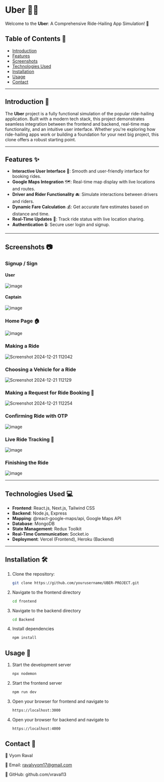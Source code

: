 # Uber 🚗📍

Welcome to the **Uber**: A Comprehensive Ride-Hailing App Simulation! 🚀  

## Table of Contents 📖

- [Introduction](#introduction)
- [Features](#features)
- [Screenshots](#screenshots)
- [Technologies Used](#technologies-used)
- [Installation](#installation)
- [Usage](#usage)
- [Contact](#contact)

---

## Introduction 🌟

The **Uber** project is a fully functional simulation of the popular ride-hailing application. Built with a modern tech stack, this project demonstrates seamless integration between the frontend and backend, real-time map functionality, and an intuitive user interface. Whether you're exploring how ride-hailing apps work or building a foundation for your next big project, this clone offers a robust starting point.

---

## Features ✨

- **Interactive User Interface** 🎨: Smooth and user-friendly interface for booking rides.
- **Google Maps Integration** 🗺️: Real-time map display with live locations and routes.
- **Driver and Rider Functionality** 🚘: Simulate interactions between drivers and riders.
- **Dynamic Fare Calculation** 💰: Get accurate fare estimates based on distance and time.
- **Real-Time Updates** 📡: Track ride status with live location sharing.
- **Authentication** 🔒: Secure user login and signup.

---

## Screenshots 📷

### Signup / Sign 

#### User
![image](https://github.com/user-attachments/assets/388aa401-bcc4-47a8-a0d4-208f51ab90f7)

#### Captain
![image](https://github.com/user-attachments/assets/c09816cf-aa3c-4ddc-8b11-03aa31f43d42)

### Home Page 🏠
![image](https://github.com/user-attachments/assets/7acd6a47-f013-4078-9b24-a3c6f1e4abff)

### Making a Ride
![Screenshot 2024-12-21 112042](https://github.com/user-attachments/assets/b27fb96d-109d-4b68-a8b3-5812bb4121aa)

### Choosing a Vehicle for a Ride
![Screenshot 2024-12-21 112129](https://github.com/user-attachments/assets/72993758-1e52-4bbb-9bf6-9cb2c2292a42)

### Making a Request for Ride Booking 🚖
![Screenshot 2024-12-21 112254](https://github.com/user-attachments/assets/6df95861-28a2-4bbb-8244-c60a56723d8e)

### Confirming Ride with OTP
![image](https://github.com/user-attachments/assets/718c3c0b-ca4d-41a4-9317-57dfa9d6f05a)

### Live Ride Tracking 📍
![image](https://github.com/user-attachments/assets/757c9a73-d7b6-47bf-9666-ccdc74e354b1)

### Finishing the Ride
![image](https://github.com/user-attachments/assets/070c2c61-1de0-4dd4-b00c-a07c5714eea0)

---

## Technologies Used 💻

- **Frontend**: React.js, Next.js, Tailwind CSS
- **Backend**: Node.js, Express
- **Mapping**: @react-google-maps/api, Google Maps API
- **Database**: MongoDB
- **State Management**: Redux Toolkit
- **Real-Time Communication**: Socket.io
- **Deployment**: Vercel (Frontend), Heroku (Backend)

---

## Installation 🛠️

1. Clone the repository:
   ```sh
   git clone https://github.com/yourusername/UBER-PROJECT.git
   
2. Navigate to the frontend directory
   ```sh
   cd frontend
   
3. Navigate to the backend directory
   ```sh
   cd Backend
   
4. Install dependencies
   ```sh
   npm install

## Usage 🚀

1. Start the development server
   ```sh
   npx nodemon
   
2. Start the frontend server
   ```sh
   npm run dev
   
3. Open your browser for frontend and navigate to
   ```sh
   https://localhost:3000 

4. Open your browser for backend and navigate to
   ```sh
   https://localhost:4000

## Contact 📧

👤 Vyom Raval  

📩 Email: ravalvyom17@gmail.com  

📌 GitHub: github.com/vraval13
